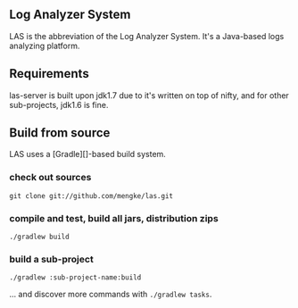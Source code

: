 ## Log Analyzer System
LAS is the abbreviation of the Log Analyzer System. It's a Java-based logs analyzing platform.

## Requirements
las-server is built upon jdk1.7 due to it's written on top of nifty, and for other sub-projects, jdk1.6 is fine.

## Build from source
LAS uses a [Gradle][]-based build system. 

### check out sources
`git clone git://github.com/mengke/las.git`

### compile and test, build all jars, distribution zips
`./gradlew build`

### build a sub-project
`./gradlew :sub-project-name:build`

... and discover more commands with `./gradlew tasks`.

